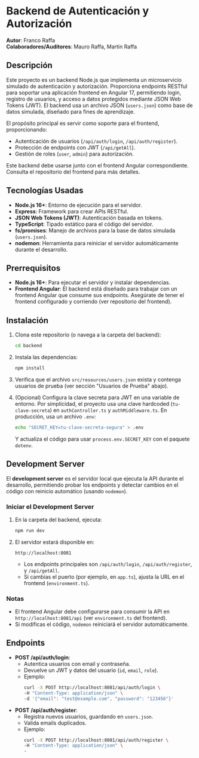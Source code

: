 # Backend de Autenticación y Autorización

**Autor**: Franco Raffa  
**Colaboradores/Auditores**: Mauro Raffa, Martin Raffa

## Descripción

Este proyecto es un backend Node.js que implementa un microservicio simulado de autenticación y autorización. Proporciona endpoints RESTful para soportar una aplicación frontend en Angular 17, permitiendo login, registro de usuarios, y acceso a datos protegidos mediante JSON Web Tokens (JWT). El backend usa un archivo JSON (`users.json`) como base de datos simulada, diseñado para fines de aprendizaje.

El propósito principal es servir como soporte para el frontend, proporcionando:

- Autenticación de usuarios (`/api/auth/login`, `/api/auth/register`).
- Protección de endpoints con JWT (`/api/getAll`).
- Gestión de roles (`user`, `admin`) para autorización.

Este backend debe usarse junto con el frontend Angular correspondiente. Consulta el repositorio del frontend para más detalles.

## Tecnologías Usadas

- **Node.js 16+**: Entorno de ejecución para el servidor.
- **Express**: Framework para crear APIs RESTful.
- **JSON Web Tokens (JWT)**: Autenticación basada en tokens.
- **TypeScript**: Tipado estático para el código del servidor.
- **fs/promises**: Manejo de archivos para la base de datos simulada (`users.json`).
- **nodemon**: Herramienta para reiniciar el servidor automáticamente durante el desarrollo.

## Prerrequisitos

- **Node.js 16+**: Para ejecutar el servidor y instalar dependencias.
- **Frontend Angular**: El backend está diseñado para trabajar con un frontend Angular que consume sus endpoints. Asegúrate de tener el frontend configurado y corriendo (ver repositorio del frontend).

## Instalación

1. Clona este repositorio (o navega a la carpeta del backend):

   ```bash
   cd backend
   ```

2. Instala las dependencias:

   ```bash
   npm install
   ```

3. Verifica que el archivo `src/resources/users.json` exista y contenga usuarios de prueba (ver sección "Usuarios de Prueba" abajo).

4. (Opcional) Configura la clave secreta para JWT en una variable de entorno. Por simplicidad, el proyecto usa una clave hardcoded (`tu-clave-secreta`) en `authController.ts` y `authMiddleware.ts`. En producción, usa un archivo `.env`:

   ```bash
   echo "SECRET_KEY=tu-clave-secreta-segura" > .env
   ```

   Y actualiza el código para usar `process.env.SECRET_KEY` con el paquete `dotenv`.

## Development Server

El **development server** es el servidor local que ejecuta la API durante el desarrollo, permitiendo probar los endpoints y detectar cambios en el código con reinicio automático (usando `nodemon`).

### Iniciar el Development Server

1. En la carpeta del backend, ejecuta:

   ```bash
   npm run dev
   ```

2. El servidor estará disponible en:

   ```
   http://localhost:8081
   ```

   - Los endpoints principales son `/api/auth/login`, `/api/auth/register`, y `/api/getAll`.
   - Si cambias el puerto (por ejemplo, en `app.ts`), ajusta la URL en el frontend (`environment.ts`).

### Notas

- El frontend Angular debe configurarse para consumir la API en `http://localhost:8081/api` (ver `environment.ts` del frontend).
- Si modificas el código, `nodemon` reiniciará el servidor automáticamente.

## Endpoints

- **POST /api/auth/login**:
  - Autentica usuarios con email y contraseña.
  - Devuelve un JWT y datos del usuario (`id`, `email`, `role`).
  - Ejemplo:
    ```bash
    curl -X POST http://localhost:8081/api/auth/login \
    -H "Content-Type: application/json" \
    -d '{"email": "test@example.com", "password": "123456"}'
    ```
- **POST /api/auth/register**:
  - Registra nuevos usuarios, guardando en `users.json`.
  - Valida emails duplicados.
  - Ejemplo:
    ```bash
    curl -X POST http://localhost:8081/api/auth/register \
    -H "Content-Type: application/json" \
    -
    ```
